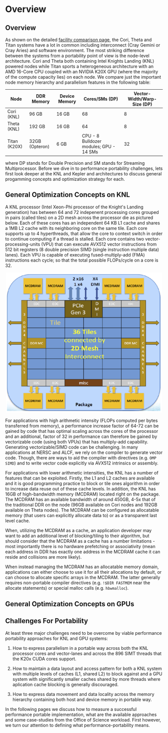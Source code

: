 # Overview

## Overview

As shown on the detailed [facility comparison page](http://performanceportability.org/facilities/comparison/), the Cori, Theta and Titan systems have a lot 
in common including interconnect (Cray Gemini or Cray Aries) and software environment. The most striking difference between the systems from a portability 
point 
of view is the node-level architecture. 
Cori and Theta both containing Intel Knights Landing (KNL) powered nodes while Titan sports a heterogeneous architecture with an AMD 16-Core CPU 
coupled with an NVIDIA K20X GPU (where the majority of the compute capacity lies) on each node. We compare just the important node memory hierarchy and 
parallelism features in the following table:

| Node | DDR Memory | Device Memory | Cores/SMs (DP) | Vector-Width/Warp-Size (DP) | 
|------|------------|---------------|-------|--------------|
| Cori (KNL)  | 96 GB | 16 GB | 68 | 8 | 
| Theta (KNL)  | 192 GB | 16 GB | 64 | 8 |
| Titan (K20X) | 32GB (Opteron) | 6 GB |  CPU - 8 Bulldozer modules; GPU -  14 SMs | 32 |

where DP stands for Double Precision and SM stands for Streaming Multiprocessor. Before we dive in to performance portability challenges, lets first look deeper at the 
KNL and Kepler and architectures to discuss general progamming concepts and optimization strategy for each. 

## General Optimization Concepts on KNL

A KNL processor (Intel Xeon-Phi processor of the Knight's Landing generation) has between 64 and 72 indepenent processing cores grouped in pairs (called tiles) on a 2D mesh
across the processor die as pictured below. Each of these cores has an independent 64 KB L1 cache and shares a 1MB L2 cache with its neighboring core on the same tile. Each core 
supports up to 4 hyperthreads, that allow the core to context switch in order to continue computing if a thread is stalled. Each core contains two vector-processing-units (VPU) that 
can execute AVX512 vector instructions from 512 bit registers (8 double precision SIMD (single instruction multiple data) lanes). Each VPU is capable of 
executing fused-multiply-add (FMA) 
instructions each cycle; so 
that the 
total possible FLOPs/cycle on a core is 32. 

<center><img src="knl.png" width=500></center>

For applications with high arithmetic intensity (FLOPs computed per bytes transferred from memory), a performance increase factor of 64-72 can be gained by 
code 
that has optimal 
scaling across the cores of the processor and an additional, factor of 32
in performance can therefore be gained by vectorizable code (using both VPUs) that has multiply-add capability. Generating vectorizable/SIMD code can be 
challenging. In many applications at NERSC and ALCF, we rely on the compiler to generate vector code. Though, there are ways to aid the compiler with 
directives (e.g. `OMP SIMD`) and to write vector code explicitly via AVX512 intrinsics or assembly.

For applications with lower arithmetic intensities, the KNL has a number of features that can be exploited. Firstly, the L1 and L2 caches are available and 
it is good programming practice to block or tile ones algorithm in order to increase data reuse out of these cache levels. In addition, the KNL has 16GB of 
high-bandwidth memory (MCDRAM) located right on the package. The MCDRAM has an available bandwidth of around 450GB, 4-5x that of the traditional DDR on the 
node (96GB available on Cori nodes and 192GB available on Theta nodes). The MCDRAM can be configured as allocatable memory (that users can explicitly 
allocate data to) or as a transparent last level cache. 

When, utilizing the MCDRAM as a cache, an application developer may want to add an additional level of blocking/tiling to their algorithm, but should 
consider that the MCDRAM as a cache has a number limitations - most importantly there is no hardware prefetching or associativity (mean each address in DDR 
has exactly one address in the MCDRAM cache it can reside and collisions are more likely). 

When instead managing the MCDRAM has an allocatable memory domain, applications can either choose to use it for all their allocations by default, or can 
choose to allocate specific arrays in the MCDRAM. The latter generally requires non-portable compiler directives (e.g. `!$DIR FASTMEM` near the allocate 
statements) or special malloc calls (e.g. `hbwmalloc`). 

## General Optimization Concepts on GPUs

## Challenges For Portability

At least three major challenges need to be overcome by viable performance portability approaches for KNL and GPU systems:

1. How to express parallelism in a portable way across both the KNL processor cores and vector-lanes and across the 896 SIMT threads that the K20x 
CUDA cores support. 

2. How to maintain a data layout and access pattern for both a KNL system with multiple levels of caches (L1, shared L2) to block against and a GPU system with
significantly smaller caches shared by more threads where aplication
cache blocking is generally discouraged. 

3. How to express data movement and data locality across the memory hierarchy containing both host and device memory in portable way. 

In the following pages we discuss how to measure a successful performance portable implementation, what are the available approaches and some case-studies 
from 
the Office of Science workload. First however, we turn our attention to defining what performance-portability means. 

